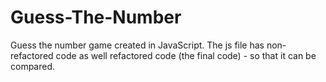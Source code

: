 # Guess-The-Number
Guess the number game created in JavaScript.
The js file has non-refactored code as well refactored code (the final code) - so that it can be compared.
